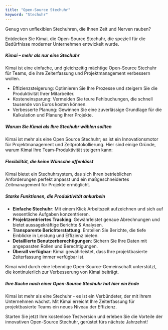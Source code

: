 ```yaml
---
title: "Open-Source Stechuhr"
keyword: "Stechuhr"
---
```


Genug von unflexiblen Stechuhren, die Ihnen Zeit und Nerven rauben?

Entdecken Sie Kimai, die Open-Source Stechuhr, die speziell für die Bedürfnisse moderner Unternehmen entwickelt wurde.

##### Kimai – mehr als nur eine Stechuhr

Kimai ist eine einfache, und gleichzeitig mächtige Open-Source Stechuhr für Teams, die ihre Zeiterfassung und Projektmanagement verbessern wollen.

- Effizienzsteigerung: Optimieren Sie Ihre Prozesse und steigern Sie die Produktivität Ihrer Mitarbeiter.
- Kosteneinsparung: Vermeiden Sie teure Fehlbuchungen, die schnell tausende von Euros kosten können.
- Verbesserte Planung: Gewinnen Sie eine zuverlässige Grundlage für die Kalkulation und Planung Ihrer Projekte.

##### Warum Sie Kimai als Ihre Stechuhr wählen sollten

Kimai ist mehr als eine Open Source Stechuhr; es ist ein Innovationsmotor für Projektmanagement und Zeitprotokollierung.
Hier sind einige Gründe, warum Kimai Ihre Team-Produktivität steigern kann:

##### Flexibilität, die keine Wünsche offenlässt

Kimai bietet ein Stechuhrsystem, das sich Ihren betrieblichen Anforderungen perfekt anpasst und ein maßgeschneidertes Zeitmanagement für Projekte ermöglicht.

##### Starke Funktionen, die Produktivität ankurbeln

- **Einfache Stechuhr**: Mit einem Klick Arbeitszeit aufzeichnen und sich auf wesentliche Aufgaben konzentrieren.
- **Projektzentriertes Tracking**: Gewährleistet genaue Abrechnungen und bietet aussagekräftige Berichte & Analysen.
- **Transparente Berichterstattung**: Erstellen Sie Berichte, die tiefe Einblicke in Leistung und Effizienz bieten.
- **Detaillierte Benutzerberechtigungen**: Sichern Sie Ihre Daten mit angepassten Rollen und Berechtigungen.
- **Überall verfügbar**: Kimai gewährleistet, dass Ihre projektbasierte Zeiterfassung immer verfügbar ist.

Kimai wird durch eine lebendige Open-Source-Gemeinschaft unterstützt, die kontinuierlich zur Verbesserung von Kimai beiträgt.

##### Ihre Suche nach einer Open-Source Stechuhr hat hier ein Ende

Kimai ist mehr als eine Stechuhr - es ist ein Verbündeter, der mit Ihrem Unternehmen wächst.
Mit Kimai erreicht Ihre Zeiterfassung für projektbasierte Teams ein neues Niveau der Effizienz.

Starten Sie jetzt Ihre kostenlose Testversion und erleben Sie die Vorteile der innovativen Open-Source Stechuhr, gerüstet fürs nächste Jahrzehnt!
